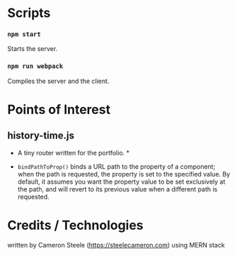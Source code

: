 # Scripts
### `npm start`
Starts the server.

### `npm run webpack`
Compiles the server and the client.

# Points of Interest
## history-time.js
* A tiny router written for the portfolio. *
- `bindPathToProp()` binds a URL path to the property of a component; when the path is requested, the property is set to the specified value. By default, it assumes you want the property value to be set exclusively at the path, and will revert to its previous value when a different path is requested.

# Credits / Technologies
written by Cameron Steele (https://steelecameron.com) using MERN stack
